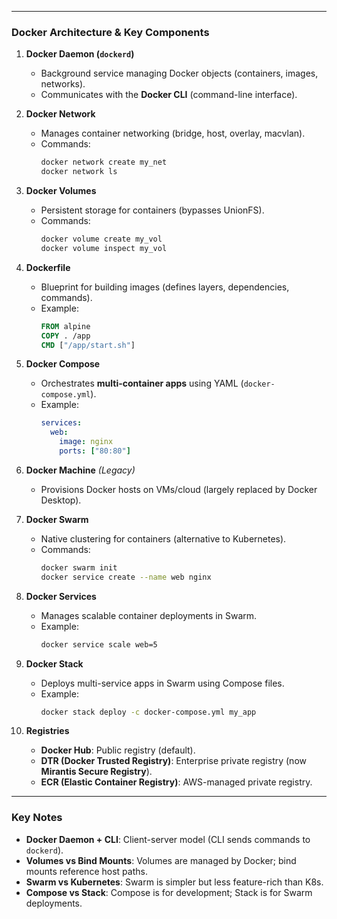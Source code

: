 
---

### **Docker Architecture & Key Components**  
1. **Docker Daemon (`dockerd`)**  
   - Background service managing Docker objects (containers, images, networks).  
   - Communicates with the **Docker CLI** (command-line interface).  

2. **Docker Network**  
   - Manages container networking (bridge, host, overlay, macvlan).  
   - Commands:  
     ```bash
     docker network create my_net
     docker network ls
     ```

3. **Docker Volumes**  
   - Persistent storage for containers (bypasses UnionFS).  
   - Commands:  
     ```bash
     docker volume create my_vol
     docker volume inspect my_vol
     ```

4. **Dockerfile**  
   - Blueprint for building images (defines layers, dependencies, commands).  
   - Example:  
     ```dockerfile
     FROM alpine
     COPY . /app
     CMD ["/app/start.sh"]
     ```

5. **Docker Compose**  
   - Orchestrates **multi-container apps** using YAML (`docker-compose.yml`).  
   - Example:  
     ```yaml
     services:
       web:
         image: nginx
         ports: ["80:80"]
     ```

6. **Docker Machine** *(Legacy)*  
   - Provisions Docker hosts on VMs/cloud (largely replaced by Docker Desktop).  

7. **Docker Swarm**  
   - Native clustering for containers (alternative to Kubernetes).  
   - Commands:  
     ```bash
     docker swarm init
     docker service create --name web nginx
     ```

8. **Docker Services**  
   - Manages scalable container deployments in Swarm.  
   - Example:  
     ```bash
     docker service scale web=5
     ```

9. **Docker Stack**  
   - Deploys multi-service apps in Swarm using Compose files.  
   - Example:  
     ```bash
     docker stack deploy -c docker-compose.yml my_app
     ```

10. **Registries**  
    - **Docker Hub**: Public registry (default).  
    - **DTR (Docker Trusted Registry)**: Enterprise private registry (now **Mirantis Secure Registry**).  
    - **ECR (Elastic Container Registry)**: AWS-managed private registry.  

---

### **Key Notes**  
- **Docker Daemon + CLI**: Client-server model (CLI sends commands to `dockerd`).  
- **Volumes vs Bind Mounts**: Volumes are managed by Docker; bind mounts reference host paths.  
- **Swarm vs Kubernetes**: Swarm is simpler but less feature-rich than K8s.  
- **Compose vs Stack**: Compose is for development; Stack is for Swarm deployments.  

